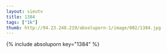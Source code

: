 ```yaml
--- 
layout: sieutv
title: 1384
tags: ["1k"]
thumb: http://94.23.248.219/absoluporn-1/image/002/1384.jpg
---
```

{% include absoluporn key="1384" %} 
